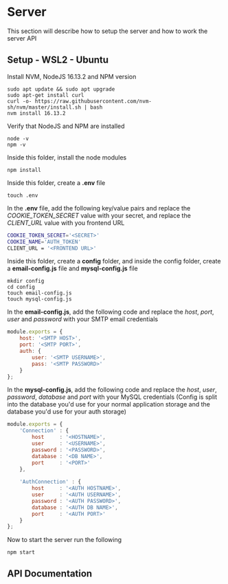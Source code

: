 # Server

This section will describe how to setup the server and how to work the server API

## Setup - WSL2 - Ubuntu

Install NVM, NodeJS 16.13.2 and NPM version
```shell
sudo apt update && sudo apt upgrade
sudo apt-get install curl
curl -o- https://raw.githubusercontent.com/nvm-sh/nvm/master/install.sh | bash
nvm install 16.13.2
```

Verify that NodeJS and NPM are installed
```shell
node -v
npm -v
```

Inside this folder, install the node modules
```shell
npm install
```

Inside this folder, create a **.env** file
```shell
touch .env
```

In the **.env** file, add the following key/value pairs and replace the *COOKIE_TOKEN_SECRET* value with your secret, and replace the *CLIENT_URL* value with you frontend URL
```sh
COOKIE_TOKEN_SECRET='<SECRET>'
COOKIE_NAME='AUTH_TOKEN'
CLIENT_URL = '<FRONTEND URL>'
```

Inside this folder, create a **config** folder, and inside the config folder, create a **email-config.js** file and **mysql-config.js** file
```shell
mkdir config
cd config
touch email-config.js
touch mysql-config.js
```

In the **email-config.js**, add the following code and replace the *host*, *port*, *user* and *password* with your SMTP email credentials
```javascript
module.exports = {
    host: '<SMTP HOST>',
    port: '<SMTP PORT>',
    auth: {
        user: '<SMTP USERNAME>',
        pass: '<SMTP PASSWORD>'
    }
};
```

In the **mysql-config.js**, add the following code and replace the *host*, *user*, *password*, *database* and *port* with your MySQL credentials (Config is split into the database you'd use for your normal application storage and the database you'd use for your auth storage)
```javascript
module.exports = {
    'Connection' : {
        host     : '<HOSTNAME>',
        user     : '<USERNAME>',
        password : '<PASSWORD>',
        database : '<DB NAME>',
        port     : '<PORT>'
    },
    
    'AuthConnection' : {
        host     : '<AUTH HOSTNAME>',
        user     : '<AUTH USERNAME>',
        password : '<AUTH PASSWORD>',
        database : '<AUTH DB NAME>',
        port     : '<AUTH PORT>'
    }
};
```

Now to start the server run the following
```shell
npm start
```

## API Documentation
